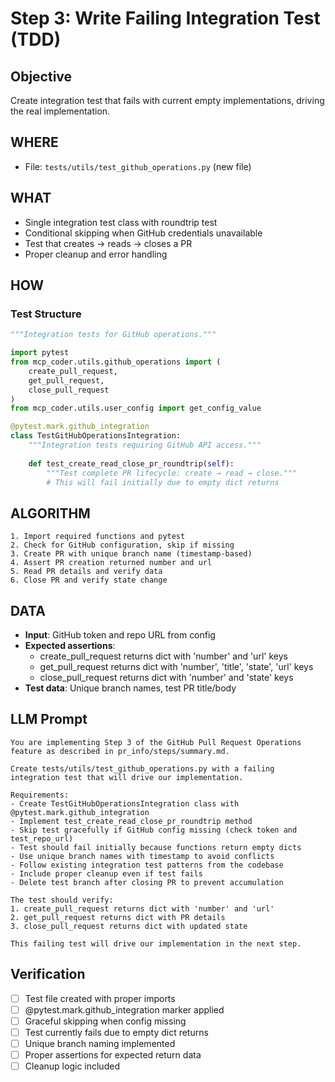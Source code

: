# Step 3: Write Failing Integration Test (TDD)

## Objective
Create integration test that fails with current empty implementations, driving the real implementation.

## WHERE
- File: `tests/utils/test_github_operations.py` (new file)

## WHAT
- Single integration test class with roundtrip test
- Conditional skipping when GitHub credentials unavailable
- Test that creates → reads → closes a PR
- Proper cleanup and error handling

## HOW
### Test Structure
```python
"""Integration tests for GitHub operations."""

import pytest
from mcp_coder.utils.github_operations import (
    create_pull_request,
    get_pull_request, 
    close_pull_request
)
from mcp_coder.utils.user_config import get_config_value

@pytest.mark.github_integration
class TestGitHubOperationsIntegration:
    """Integration tests requiring GitHub API access."""
    
    def test_create_read_close_pr_roundtrip(self):
        """Test complete PR lifecycle: create → read → close."""
        # This will fail initially due to empty dict returns
```

## ALGORITHM
```
1. Import required functions and pytest
2. Check for GitHub configuration, skip if missing
3. Create PR with unique branch name (timestamp-based)
4. Assert PR creation returned number and url
5. Read PR details and verify data
6. Close PR and verify state change
```

## DATA
- **Input**: GitHub token and repo URL from config
- **Expected assertions**:
  - create_pull_request returns dict with 'number' and 'url' keys
  - get_pull_request returns dict with 'number', 'title', 'state', 'url' keys  
  - close_pull_request returns dict with 'number' and 'state' keys
- **Test data**: Unique branch names, test PR title/body

## LLM Prompt
```
You are implementing Step 3 of the GitHub Pull Request Operations feature as described in pr_info/steps/summary.md.

Create tests/utils/test_github_operations.py with a failing integration test that will drive our implementation.

Requirements:
- Create TestGitHubOperationsIntegration class with @pytest.mark.github_integration
- Implement test_create_read_close_pr_roundtrip method
- Skip test gracefully if GitHub config missing (check token and test_repo_url)
- Test should fail initially because functions return empty dicts
- Use unique branch names with timestamp to avoid conflicts
- Follow existing integration test patterns from the codebase
- Include proper cleanup even if test fails
- Delete test branch after closing PR to prevent accumulation

The test should verify:
1. create_pull_request returns dict with 'number' and 'url'
2. get_pull_request returns dict with PR details
3. close_pull_request returns dict with updated state

This failing test will drive our implementation in the next step.
```

## Verification
- [ ] Test file created with proper imports
- [ ] @pytest.mark.github_integration marker applied
- [ ] Graceful skipping when config missing
- [ ] Test currently fails due to empty dict returns
- [ ] Unique branch naming implemented
- [ ] Proper assertions for expected return data
- [ ] Cleanup logic included
